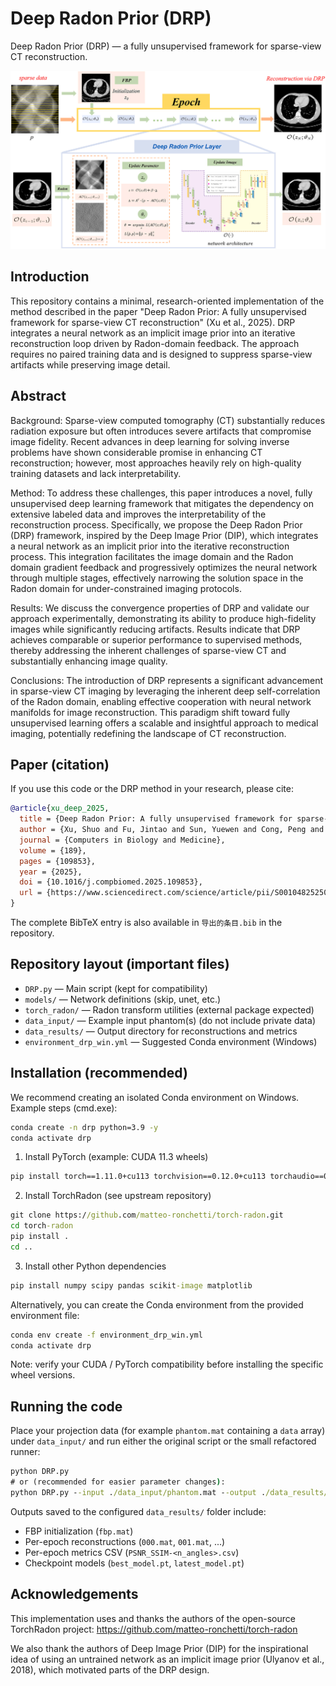 # Deep Radon Prior (DRP)

Deep Radon Prior (DRP) — a fully unsupervised framework for sparse-view CT reconstruction.

![DRP framework](./DRP_framework.png)

## Introduction

This repository contains a minimal, research-oriented implementation of the method described in the paper "Deep Radon Prior: A fully unsupervised framework for sparse-view CT reconstruction" (Xu et al., 2025). DRP integrates a neural network as an implicit image prior into an iterative reconstruction loop driven by Radon-domain feedback. The approach requires no paired training data and is designed to suppress sparse-view artifacts while preserving image detail.

## Abstract
Background: 
Sparse-view computed tomography (CT) substantially reduces radiation exposure but often introduces severe artifacts that compromise image fidelity. Recent advances in deep learning for solving inverse problems have shown considerable promise in enhancing CT reconstruction; however, most approaches heavily rely on high-quality training datasets and lack interpretability.

Method: 
To address these challenges, this paper introduces a novel, fully unsupervised deep learning framework that mitigates the dependency on extensive labeled data and improves the interpretability of the reconstruction process. Specifically, we propose the Deep Radon Prior (DRP) framework, inspired by the Deep Image Prior (DIP), which integrates a neural network as an implicit prior into the iterative reconstruction process. This integration facilitates the image domain and the Radon domain gradient feedback and progressively optimizes the neural network through multiple stages, effectively narrowing the solution space in the Radon domain for under-constrained imaging protocols.

Results: 
We discuss the convergence properties of DRP and validate our approach experimentally, demonstrating its ability to produce high-fidelity images while significantly reducing artifacts. Results indicate that DRP achieves comparable or superior performance to supervised methods, thereby addressing the inherent challenges of sparse-view CT and substantially enhancing image quality.

Conclusions: 
The introduction of DRP represents a significant advancement in sparse-view CT imaging by leveraging the inherent deep self-correlation of the Radon domain, enabling effective cooperation with neural network manifolds for image reconstruction. This paradigm shift toward fully unsupervised learning offers a scalable and insightful approach to medical imaging, potentially redefining the landscape of CT reconstruction.

## Paper (citation)

If you use this code or the DRP method in your research, please cite:

```bibtex
@article{xu_deep_2025,
  title = {Deep Radon Prior: A fully unsupervised framework for sparse-view CT reconstruction},
  author = {Xu, Shuo and Fu, Jintao and Sun, Yuewen and Cong, Peng and Xiang, Xincheng},
  journal = {Computers in Biology and Medicine},
  volume = {189},
  pages = {109853},
  year = {2025},
  doi = {10.1016/j.compbiomed.2025.109853},
  url = {https://www.sciencedirect.com/science/article/pii/S0010482525002033}
}
```

The complete BibTeX entry is also available in `导出的条目.bib` in the repository.

## Repository layout (important files)

- `DRP.py`               — Main script (kept for compatibility)
- `models/`              — Network definitions (skip, unet, etc.)
- `torch_radon/`         — Radon transform utilities (external package expected)
- `data_input/`          — Example input phantom(s) (do not include private data)
- `data_results/`        — Output directory for reconstructions and metrics
- `environment_drp_win.yml` — Suggested Conda environment (Windows)

## Installation (recommended)

We recommend creating an isolated Conda environment on Windows. Example steps (cmd.exe):

```bat
conda create -n drp python=3.9 -y
conda activate drp
```

1) Install PyTorch (example: CUDA 11.3 wheels)

```bat
pip install torch==1.11.0+cu113 torchvision==0.12.0+cu113 torchaudio==0.11.0 --extra-index-url https://download.pytorch.org/whl/cu113
```

2) Install TorchRadon (see upstream repository)

```bat
git clone https://github.com/matteo-ronchetti/torch-radon.git
cd torch-radon
pip install .
cd ..
```

3) Install other Python dependencies

```bat
pip install numpy scipy pandas scikit-image matplotlib
```

Alternatively, you can create the Conda environment from the provided environment file:

```bat
conda env create -f environment_drp_win.yml
conda activate drp
```

Note: verify your CUDA / PyTorch compatibility before installing the specific wheel versions.

## Running the code

Place your projection data (for example `phantom.mat` containing a `data` array) under `data_input/` and run either the original script or the small refactored runner:

```bat
python DRP.py
# or (recommended for easier parameter changes):
python DRP.py --input ./data_input/phantom.mat --output ./data_results/phantom-60/ --n_angles 60
```

Outputs saved to the configured `data_results/` folder include:

- FBP initialization (`fbp.mat`)
- Per-epoch reconstructions (`000.mat`, `001.mat`, ...)
- Per-epoch metrics CSV (`PSNR_SSIM-<n_angles>.csv`)
- Checkpoint models (`best_model.pt`, `latest_model.pt`)


## Acknowledgements

This implementation uses and thanks the authors of the open-source TorchRadon project: https://github.com/matteo-ronchetti/torch-radon

We also thank the authors of Deep Image Prior (DIP) for the inspirational idea of using an untrained network as an implicit image prior (Ulyanov et al., 2018), which motivated parts of the DRP design.

